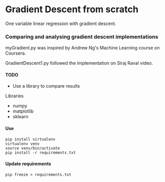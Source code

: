 # Gradient Descent from scratch

One variable linear regression with gradient descent.

### Comparing and analysing gradient descent implementations

myGradient.py was inspired by Andrew Ng's Machine Learning course on Coursera.

GradientDescent1.py followed the implementation on Siraj Raval video.

#### TODO
- Use a library to compare results

Libraries
- numpy
- matplotlib
- sklearn

#### Use
```
pip install virtualenv
virtualenv venv
source venv/bin/activate
pip install -r requirements.txt
```
#### Update requirements
```
pip freeze > requirements.txt
```
